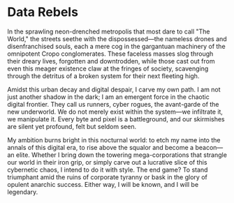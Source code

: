 # Data Rebels

In the sprawling neon-drenched metropolis that most dare to call "The World," the streets seethe with the dispossessed—the nameless drones and disenfranchised souls, each a mere cog in the gargantuan machinery of the omnipotent Cropo conglomerates. These faceless masses slog through their dreary lives, forgotten and downtrodden, while those cast out from even this meager existence claw at the fringes of society, scavenging through the detritus of a broken system for their next fleeting high.

Amidst this urban decay and digital despair, I carve my own path. I am not just another shadow in the dark; I am an emergent force in the chaotic digital frontier. They call us runners, cyber rogues, the avant-garde of the new underworld. We do not merely exist within the system—we infiltrate it, we manipulate it. Every byte and pixel is a battleground, and our skirmishes are silent yet profound, felt but seldom seen.

My ambition burns bright in this nocturnal world: to etch my name into the annals of this digital era, to rise above the squalor and become a beacon—an elite. Whether I bring down the towering mega-corporations that strangle our world in their iron grip, or simply carve out a lucrative slice of this cybernetic chaos, I intend to do it with style. The end game? To stand triumphant amid the ruins of corporate tyranny or bask in the glory of opulent anarchic success. Either way, I will be known, and I will be legendary.






